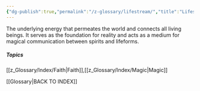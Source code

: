 ```yaml
---
{"dg-publish":true,"permalink":"/z-glossary/lifestream/","title":"Lifestream","hide":true,"dgShowInlineTitle":true,"noteIcon":""}
---
```


The underlying energy that permeates the world and connects all living beings. It serves as the foundation for reality and acts as a medium for magical communication between spirits and lifeforms.

##### Topics
[[z_Glossary/Index/Faith\|Faith]],[[z_Glossary/Index/Magic\|Magic]]


[[Glossary\|BACK TO INDEX]]